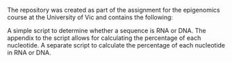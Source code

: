 The repository was created as part of the assignment for the epigenomics course at the University of Vic and contains the following:

A simple script to determine whether a sequence is RNA or DNA. The appendix to the script allows for calculating the percentage of each nucleotide.
A separate script to calculate the percentage of each nucleotide in RNA or DNA.
